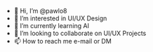 - 👋 Hi, I’m @pawlo8
- 👀 I’m interested in UI/UX Design
- 🌱 I’m currently learning AI
- 💞️ I’m looking to collaborate on UI/UX Projects
- 📫 How to reach me e-mail or DM

<!---
pawlo8/pawlo8 is a ✨ special ✨ repository because its `README.md` (this file) appears on your GitHub profile.
You can click the Preview link to take a look at your changes.
--->
